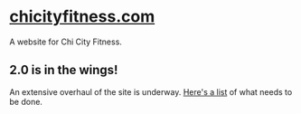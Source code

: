 # [chicityfitness.com](http://www.chicityfitness.com)

A website for Chi City Fitness.

## 2.0 is in the wings!

An extensive overhaul of the site is underway. [Here's a list](https://github.com/itxchy/chicityfitness/issues/1) of what needs to be done. 
